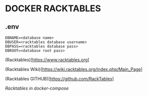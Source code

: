 # DOCKER RACKTABLES

## .env

    DBNAME=<database name>
    DBUSER=<racktables database username>
    DBPASS=<racktables database pass>
    DBROOT=<database root pass>

(Racktables)[https://www.racktables.org]

(Racktables Wiki)[https://wiki.racktables.org/index.php/Main_Page]

(Racktables GITHUB)[https://github.com/RackTables]

*Racktables in docker-compose*
